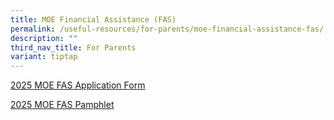 ```yaml
---
title: MOE Financial Assistance (FAS)
permalink: /useful-resources/for-parents/moe-financial-assistance-fas/
description: ""
third_nav_title: For Parents
variant: tiptap
---
```

<p><a href="/files/2024%20moe%20fas%20application%20form.pdf" rel="noopener noreferrer nofollow" target="_blank">2025 MOE FAS Application Form</a>
</p>
<p><a href="/files/Document_4a_MOE_FAS_pamphlet__EL_.pdf" rel="noopener noreferrer nofollow" target="_blank">2025 MOE FAS Pamphlet</a>
</p>